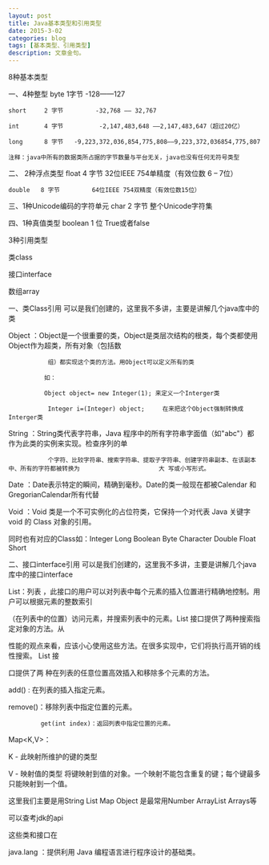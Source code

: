 ```yaml
---
layout: post
title: Java基本类型和引用类型
date: 2015-3-02
categories: blog
tags: [基本类型、引用类型]
description: 文章金句。
---
```


8种基本类型 

一、4种整型 
    byte      1字节           -128——127 

    short     2 字节         -32,768 —— 32,767 

    int       4 字节          -2,147,483,648 ——2,147,483,647（超过20亿） 

    long      8 字节   -9,223,372,036,854,775,808——9,223,372,036854,775,807 

    注释：java中所有的数据类所占据的字节数量与平台无关，java也没有任何无符号类型 

二、 2种浮点类型 
    float    4 字节         32位IEEE 754单精度（有效位数 6 – 7位） 

    double   8 字节         64位IEEE 754双精度（有效位数15位） 

三、1种Unicode编码的字符单元 
    char    2 字节          整个Unicode字符集 

四、1种真值类型 
boolean    1 位             True或者false 
 

3种引用类型 

类class 

接口interface 

数组array 

一、类Class引用 
可以是我们创建的，这里我不多讲，主要是讲解几个java库中的类 

Object ：Object是一个很重要的类，Object是类层次结构的根类，每个类都使用Object作为超类，所有对象（包括数 

               组）都实现这个类的方法。用Object可以定义所有的类 

              如： 

              Object object= new Integer(1); 来定义一个Interger类 

               Integer i=(Integer) object;     在来把这个Object强制转换成Interger类 

String ：String类代表字符串，Java 程序中的所有字符串字面值（如"abc"）都作为此类的实例来实现。检查序列的单 

               个字符、比较字符串、搜索字符串、提取子字符串、创建字符串副本、在该副本中、所有的字符都被转换为                      大 写或小写形式。 

Date ：Date表示特定的瞬间，精确到毫秒。Date的类一般现在都被Calendar 和GregorianCalendar所有代替 

Void ：Void 类是一个不可实例化的占位符类，它保持一个对代表 Java 关键字 void 的 Class 对象的引用。 

同时也有对应的Class如：Integer  Long  Boolean  Byte  Character  Double  Float   Short 

二、接口interface引用 
可以是我们创建的，这里我不多讲，主要是讲解几个java库中的接口interface 

List<E>：列表 ，此接口的用户可以对列表中每个元素的插入位置进行精确地控制。用户可以根据元素的整数索引 

（在列表中的位置）访问元素，并搜索列表中的元素。List 接口提供了两种搜索指定对象的方法。从 

性能的观点来看，应该小心使用这些方法。在很多实现中，它们将执行高开销的线性搜索。 List 接 

口提供了两   种在列表的任意位置高效插入和移除多个元素的方法。 

add() : 在列表的插入指定元素。 

remove()：移除列表中指定位置的元素。 

             get(int index)：返回列表中指定位置的元素。 



Map<K,V>： 

K - 此映射所维护的键的类型 

V - 映射值的类型 将键映射到值的对象。一个映射不能包含重复的键；每个键最多只能映射到一个值。 

这里我们主要是用String List Map Object 是最常用Number ArrayList<E> Arrays等 

可以查考jdk的api 

这些类和接口在 

java.lang ：提供利用 Java 编程语言进行程序设计的基础类。 











